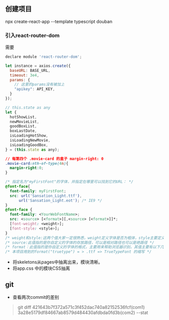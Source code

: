 ## 创建项目
npx create-react-app --template typescript douban


### 引入react-router-dom
需要 
``` js
declare module 'react-router-dom';
```

```js
let instance = axios.create({
  baseURL: BASE_URL,
  timeout: 3e4,
  params: {
    // 这里的params没有被加上
    "apikey": API_KEY,
  }
});
```

```js
// this.state as any
let {
  hotShowList,
  newMovieList,
  goodBoxList,
  boxLastDate,
  isLoadingHotShow,
  isLoadingNewMovie,
  isLoadingGoodBox,
} = (this.state as any);
```

```css
// 每第四个 .movie-card 的盒子 margin-right: 0
.movie-card:nth-of-type(4n){
  margin-right:0;
}
```

```css
/* 指定名为"myFirstFont"的字体，并指定在哪里可以找到它的URL： */
@font-face{
  font-family: myFirstFont;
  src: url('Sansation_Light.ttf'),
      url('Sansation_Light.eot'); /* IE9 */
}
@font-face {
  font-family: <YourWebFontName>;
  src: <source> [<format>][,<source> [<format>]]*;
  [font-weight: <weight>];
  [font-style: <style>];
}
/* weight和style:这两个值大家一定很熟悉，weight定义字体是否为粗体，style主要定义字体样式，如斜体。 */
/* source:此值指的是你自定义的字体的存放路径，可以是相对路径也可以是绝路径 */
/* format：此值指的是你自定义的字体的格式，主要用来帮助浏览器识别，其值主要有以下几种类型：truetype,opentype,truetype-aat,embedded-opentype,avg等 */
/* 本项目用到的format("truetype") = > .ttf => TrueTypeFont 的缩写 */
```

- 将skeletons从pages中抽离出来，模块清晰。
- 将app.css 中的模块CSS抽离

## git

- 查看两次commit的差别
> git diff 421643b7f372a571c3f452dac740a82152536fcf(com1) 3a28e5179df84667ab8579d484430afdbda0fd3b(com2) --stat